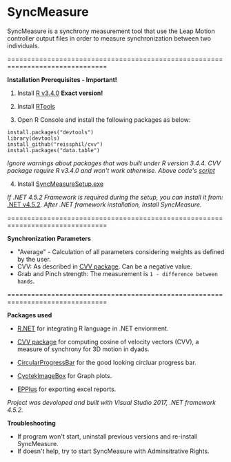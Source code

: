 # SyncMeasure
SyncMeasure is a synchrony measurement tool that use the Leap Motion controller output files in order to measure synchronization between two individuals.

===============================================================================

**Installation Prerequisites - Important!**

1. Install [R v3.4.0](https://cran.r-project.org/bin/windows/base/old/3.4.0/R-3.4.0-win.exe) **Exact version!**

2. Install [RTools](https://cran.r-project.org/bin/windows/Rtools/Rtools35.exe)

3. Open R Console and install the following packages as below:
```
install.packages("devtools")
library(devtools)
install_github("reissphil/cvv")
install.packages("data.table")
```
*Ignore warnings about packages that was built under R version 3.4.4. CVV package require R v3.4.0 and won't work otherwise.*
*Above code's [script](https://raw.githubusercontent.com/Romansko/SyncMeasure/master/SyncMeasure/resources/lib.R)*

4. Install [SyncMeasureSetup.exe](https://github.com/Romansko/SyncMeasure/raw/master/Releases/SyncMeasureSetup.exe)

*If .NET 4.5.2 Framework is required during the setup, you can install it from:* [.NET v4.5.2](https://download.microsoft.com/download/B/4/1/B4119C11-0423-477B-80EE-7A474314B347/NDP452-KB2901954-Web.exe). *After .NET framework installation, Install SyncMeasure.*

===============================================================================

**Synchronization Parameters**

- "Average" - Calculation of all parameters considering weights as defined by the user.
- CVV: As described in [CVV package](https://github.com/reissphil/cvv). Can be a negative value.
- Grab and Pinch strength: The measurement is `1 - difference between hands`.

===============================================================================

**Packages used**

- [R.NET](https://www.nuget.org/packages/R.NET/) for integrating R language in .NET enviorment.

- [CVV package](https://github.com/reissphil/cvv) for computing cosine of velocity vectors (CVV), a measure of synchrony for 3D motion in dyads.

- [CircularProgressBar](https://www.nuget.org/packages/CircularProgressBar/) for the good looking circluar progress bar.

- [CyotekImageBox](https://www.nuget.org/packages/CyotekImageBox/) for Graph plots.

- [EPPlus](https://www.nuget.org/packages/EPPlus/) for exporting excel reports.

_Project was devoloped and built with Visual Studio 2017, .NET framework 4.5.2._



**Troubleshooting**

- If program won't start, uninstall previous versions and re-install SyncMeasure.
- If doesn't help, try to start SyncMeasure with Adminsitrative Rights.
